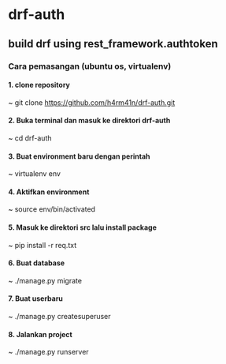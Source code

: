 # drf-auth
## build drf using rest_framework.authtoken

### Cara pemasangan (ubuntu os, virtualenv)
#### 1. clone repository 
~ git clone https://github.com/h4rm41n/drf-auth.git
#### 2. Buka terminal dan masuk ke direktori drf-auth
~ cd drf-auth
#### 3. Buat environment baru dengan perintah 
~ virtualenv env
#### 4. Aktifkan environment 
~ source env/bin/activated
#### 5. Masuk ke direktori src lalu install package 
~ pip install -r req.txt
#### 6. Buat database
~ ./manage.py migrate
#### 7. Buat userbaru
~ ./manage.py createsuperuser
#### 8. Jalankan project 
~ ./manage.py runserver
